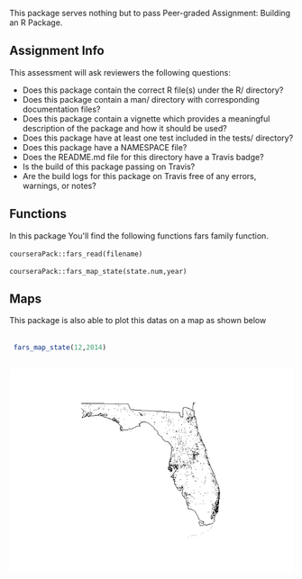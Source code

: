 <!-- README.md is generated from README.Rmd. Please edit that file -->
This package serves nothing but to pass Peer-graded Assignment: Building an R Package.

Assignment Info
---------------

This assessment will ask reviewers the following questions:

-   Does this package contain the correct R file(s) under the R/ directory?
-   Does this package contain a man/ directory with corresponding documentation files?
-   Does this package contain a vignette which provides a meaningful description of the package and how it should be used?
-   Does this package have at least one test included in the tests/ directory?
-   Does this package have a NAMESPACE file?
-   Does the README.md file for this directory have a Travis badge?
-   Is the build of this package passing on Travis?
-   Are the build logs for this package on Travis free of any errors, warnings, or notes?

Functions
---------

In this package You'll find the following functions fars family function.

`courseraPack::fars_read(filename)`

`courseraPack::fars_map_state(state.num,year)`

Maps
----

This package is also able to plot this datas on a map as shown below

``` r

 fars_map_state(12,2014)
 
```

![](README-unnamed-chunk-3-1.png)
